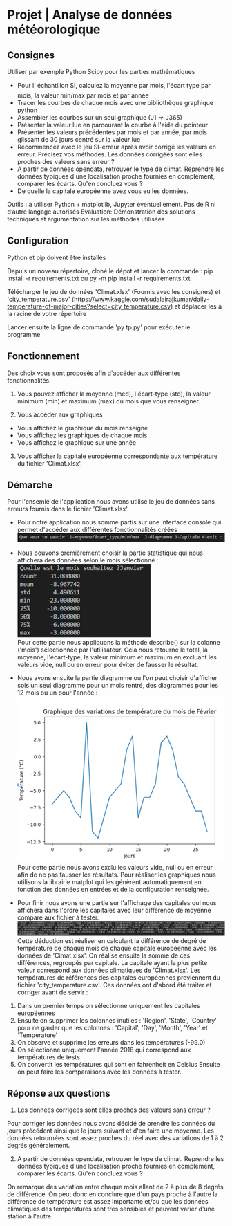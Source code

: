 # Projet | Analyse de données météorologique

## Consignes

Utiliser par exemple Python Scipy pour les parties mathématiques

-   Pour l’ échantillon SI, calculez la moyenne par mois, l'écart type par mois, la valeur min/max par mois et par année
-   Tracer les courbes de chaque mois avec une bibliothèque graphique python
-   Assembler les courbes sur un seul graphique (J1 -> J365)
-   Présenter la valeur lue en parcourant la courbe à l'aide du pointeur
-   Présenter les valeurs précédentes par mois et par année, par mois glissant de 30 jours centré sur la valeur lue
-   Recommencez avec le jeu SI-erreur après avoir corrigé les valeurs en erreur. Précisez vos méthodes. Les données corrigées sont elles proches des valeurs sans erreur ?
-   A partir de données opendata, retrouver le type de climat. Reprendre les données typiques d'une localisation proche fournies en complément, comparer les écarts. Qu'en concluez vous ?
-   De quelle la capitale européenne avez vous eu les données.

Outils : à utiliser Python + matplotlib, Jupyter éventuellement. Pas de R ni d’autre langage autorisés Evaluation:
Démonstration des solutions techniques et argumentation sur les méthodes utilisées

## Configuration

Python et pip doivent être installés

Depuis un noveau répertoire, cloné le dépot et lancer la commande : pip install -r requirements.txt ou py -m pip install -r requirements.txt

Télécharger le jeu de données 'Climat.xlsx' (Fournis avec les consignes) et 'city_temperature.csv' (https://www.kaggle.com/sudalairajkumar/daily-temperature-of-major-cities?select=city_temperature.csv) et déplacer les à la racine de votre répertoire

Lancer ensuite la ligne de commande 'py tp.py' pour exécuter le programme

## Fonctionnement

Des choix vous sont proposés afin d'accéder aux différentes fonctionnalités.

1. Vous pouvez afficher la moyenne (med), l'écart-type (std), la valeur minimum (min) et maximum (max) du mois que vous renseigner.

2. Vous accéder aux graphiques

-   Vous affichez le graphique du mois renseigné
-   Vous affichez les graphiques de chaque mois
-   Vous affichez le graphique sur une année

3. Vous afficher la capitale européenne correspondante aux température du fichier 'Climat.xlsx'.

## Démarche

Pour l'ensemle de l'application nous avons utilisé le jeu de données sans erreurs fournis dans le fichier 'Climat.xlsx' .

-   Pour notre application nous somme partis sur une interface console qui permet d'accéder aux différentes fonctionnalités créées : <br>
    ![alt text](https://github.com/tberthome/tpPython/blob/main/image/Capture1.PNG?raw=true)

-   Nous pouvons premièrement choisir la partie statistique qui nous affichera des données selon le mois sélectionné : <br>
    ![alt text](https://github.com/tberthome/tpPython/blob/main/image/CaptureMoyenne.PNG?raw=true) <br>
    Pour cette partie nous appliquons la méthode describe() sur la colonne ('mois') sélectionnée par l'utilisateur. Cela nous retourne le total, la moyenne, l'écart-type, la valeur minimum et maximum en excluant les valeurs vide, null ou en erreur pour éviter de fausser le résultat.

-   Nous avons ensuite la partie diagramme ou l'on peut choisir d'afficher sois un seul diagramme pour un mois rentré, des diagrammes pour les 12 mois ou un pour l'année : <br>
    ![alt text](https://github.com/tberthome/tpPython/blob/main/image/CaptureDia.PNG?raw=true) <br>
    Pour cette partie nous avons exclu les valeurs vide, null ou en erreur afin de ne pas fausser les résultats. Pour réaliser les graphiques nous utilisons la librairie matplot qui les génèrent automatiquement en fonction des données en entrées et de la configuration renseignée.

-   Pour finir nous avons une partie sur l'affichage des capitales qui nous affichera dans l'ordre les capitales avec leur différence de moyenne comparé aux fichier à tester. <br>
    ![alt text](https://github.com/tberthome/tpPython/blob/main/image/CaptureCapit.PNG?raw=true) <br>
    Cette déduction est réaliser en calculant la différence de degré de température de chaque mois de chaque capitale européenne avec les données de 'Cimat.xlsx'. On réalise ensuite la somme de ces différences, regroupés par capitale. La capitale ayant la plus petite valeur correspond aux données climatiques de 'Climat.xlsx'. Les températures de références des capitales européennes proviennent du fichier 'city_temperature.csv'. Ces données ont d'abord été traiter et corriger avant de servir :

1. Dans un premier temps on sélectionne uniquement les capitales européennes
2. Ensuite on supprimer les colonnes inutiles : 'Region', 'State', 'Country' pour ne garder que les colonnes : 'Capital', 'Day', 'Month', 'Year' et 'Temperature'
3. On observe et supprime les erreurs dans les températures (-99.0)
4. On sélectionne uniquement l'année 2018 qui correspond aux températures de tests
5. On convertit les températures qui sont en fahrenheit en Celsius
   Ensuite on peut faire les comparaisons avec les données à tester.

## Réponse aux questions

1. Les données corrigées sont elles proches des valeurs sans erreur ?

Pour corriger les données nous avons décidé de prendre les données du jours précédent ainsi que le jours suivant et d'en faire une moyenne. Les données retournées sont assez proches du réel avec des variations de 1 à 2 degrés généralement.

2. A partir de données opendata, retrouver le type de climat. Reprendre les données typiques d'une localisation proche fournies en complément, comparer les écarts. Qu'en concluez vous ?

On remarque des variation entre chaque mois allant de 2 à plus de 8 degrés de différence. On peut donc en conclure que d'un pays proche à l'autre la différence de température est assez importante et/ou que les données climatiques des températures sont très sensibles et peuvent varier d'une station à l'autre.
